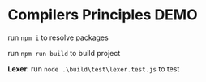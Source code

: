 # Compilers Principles DEMO
run `npm i` to resolve packages

run `npm run build` to build project

**Lexer**: run `node .\build\test\lexer.test.js` to test
